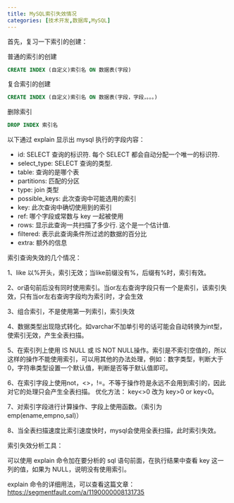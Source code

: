 ```yaml
---
title: MySQL索引失效情况
categories: [技术开发,数据库,MySQL]
---
```


首先，复习一下索引的创建：

普通的索引的创建

```sql
CREATE INDEX (自定义)索引名 ON 数据表(字段)
```

复合索引的创建

```sql
CREATE INDEX (自定义)索引名 ON 数据表(字段，字段，。。。)
```

删除索引

```sql
DROP INDEX 索引名
```

以下通过 explain 显示出 mysql 执行的字段内容：

- id: SELECT 查询的标识符. 每个 SELECT 都会自动分配一个唯一的标识符.
- select_type: SELECT 查询的类型.
- table: 查询的是哪个表
- partitions: 匹配的分区
- type: join 类型
- possible_keys: 此次查询中可能选用的索引
- key: 此次查询中确切使用到的索引
- ref: 哪个字段或常数与 key 一起被使用
- rows: 显示此查询一共扫描了多少行. 这个是一个估计值.
- filtered: 表示此查询条件所过滤的数据的百分比
- extra: 额外的信息

 

索引查询失效的几个情况：

1、like 以%开头，索引无效；当like前缀没有%，后缀有%时，索引有效。

2、or语句前后没有同时使用索引。当or左右查询字段只有一个是索引，该索引失效，只有当or左右查询字段均为索引时，才会生效

3、组合索引，不是使用第一列索引，索引失效

4、数据类型出现隐式转化。如varchar不加单引号的话可能会自动转换为int型，使索引无效，产生全表扫描。

5、在索引列上使用 IS NULL 或 IS NOT NULL操作。索引是不索引空值的，所以这样的操作不能使用索引，可以用其他的办法处理，例如：数字类型，判断大于0，字符串类型设置一个默认值，判断是否等于默认值即可。

6、在索引字段上使用not，<>，!=。不等于操作符是永远不会用到索引的，因此对它的处理只会产生全表扫描。 优化方法： key<>0 改为 key>0 or key<0。

7、对索引字段进行计算操作、字段上使用函数。（索引为 emp(ename,empno,sal)）

8、当全表扫描速度比索引速度快时，mysql会使用全表扫描，此时索引失效。



索引失效分析工具：

可以使用 explain 命令加在要分析的 sql 语句前面，在执行结果中查看 key 这一列的值，如果为 NULL，说明没有使用索引。

explain 命令的详细用法，可以查看这篇文章：https://segmentfault.com/a/1190000008131735